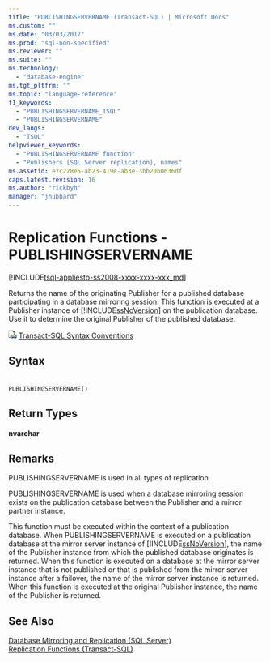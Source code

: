 ```yaml
---
title: "PUBLISHINGSERVERNAME (Transact-SQL) | Microsoft Docs"
ms.custom: ""
ms.date: "03/03/2017"
ms.prod: "sql-non-specified"
ms.reviewer: ""
ms.suite: ""
ms.technology: 
  - "database-engine"
ms.tgt_pltfrm: ""
ms.topic: "language-reference"
f1_keywords: 
  - "PUBLISHINGSERVERNAME_TSQL"
  - "PUBLISHINGSERVERNAME"
dev_langs: 
  - "TSQL"
helpviewer_keywords: 
  - "PUBLISHINGSERVERNAME function"
  - "Publishers [SQL Server replication], names"
ms.assetid: e7c278e5-ab23-419e-ab3e-3bb20b0636df
caps.latest.revision: 16
ms.author: "rickbyh"
manager: "jhubbard"
---
```

# Replication Functions - PUBLISHINGSERVERNAME
[!INCLUDE[tsql-appliesto-ss2008-xxxx-xxxx-xxx_md](../../database-engine/configure/windows/includes/tsql-appliesto-ss2008-xxxx-xxxx-xxx-md.md)]

  Returns the name of the originating Publisher for a published database participating in a database mirroring session. This function is executed at a Publisher instance of [!INCLUDE[ssNoVersion](../../advanced-analytics/r-services/includes/ssnoversion-md.md)] on the publication database. Use it to determine the original Publisher of the published database.  
  
 ![Topic link icon](../../database-engine/configure/windows/media/topic-link.gif "Topic link icon") [Transact-SQL Syntax Conventions](../../t-sql/language-elements/transact-sql-syntax-conventions-transact-sql.md)  
  
## Syntax  
  
```  
  
PUBLISHINGSERVERNAME()  
```  
  
## Return Types  
 **nvarchar**  
  
## Remarks  
 PUBLISHINGSERVERNAME is used in all types of replication.  
  
 PUBLISHINGSERVERNAME is used when a database mirroring session exists on the publication database between the Publisher and a mirror partner instance.  
  
 This function must be executed within the context of a publication database. When PUBLISHINGSERVERNAME is executed on a publication database at the mirror server instance of [!INCLUDE[ssNoVersion](../../advanced-analytics/r-services/includes/ssnoversion-md.md)], the name of the Publisher instance from which the published database originates is returned. When this function is executed on a database at the mirror server instance that is not published or that is published from the mirror server instance after a failover, the name of the mirror server instance is returned. When this function is executed at the original Publisher instance, the name of the Publisher is returned.  
  
## See Also  
 [Database Mirroring and Replication &#40;SQL Server&#41;](../../database-engine/database-mirroring/database-mirroring-and-replication-sql-server.md)   
 [Replication Functions &#40;Transact-SQL&#41;](http://msdn.microsoft.com/library/53702dee-de58-47d5-a552-7f32000f77d4)  
  
  